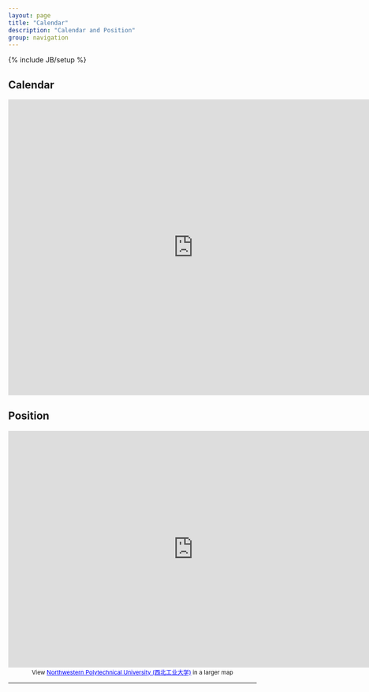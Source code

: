 ```yaml
---
layout: page
title: "Calendar"
description: "Calendar and Position"
group: navigation
---
```

{% include JB/setup %}

## Calendar
<!-- [Google Calendar](https://www.google.com/calendar/render) -->
<center>
<iframe src="https://www.google.com/calendar/embed?height=600&amp;wkst=2&amp;hl=en&amp;bgcolor=%23FFFFFF&amp;src=xenuts%40gmail.com&amp;color=%23711616&amp;src=gne8k63fksjten4lg14uor4qsk%40group.calendar.google.com&amp;color=%232952A3&amp;src=en_gb.china%23holiday%40group.v.calendar.google.com&amp;color=%2328754E&amp;ctz=Asia%2FShanghai" style=" border-width:0 " width="750" height="600" frameborder="0" scrolling="no"></iframe>
</center>

## Position
<!-- [Google Map](https://www.google.com.hk/maps?ll=34.243595,108.858032&spn=1.33502,2.290649&t=p&z=9&brcurrent=3,0x0:0x0,1) -->
<center>
<iframe width="750" height="480" frameborder="0" scrolling="no" marginheight="0" marginwidth="0" src="https://www.google.com.hk/maps/ms?msa=0&amp;msid=209062915564128814646.0004e7247357cae51e8b1&amp;brcurrent=3,0x0:0x0,0&amp;ie=UTF8&amp;t=p&amp;ll=34.220887,108.926697&amp;spn=0.545059,0.878906&amp;z=10&amp;output=embed"></iframe><br /><small>View <a href="https://www.google.com.hk/maps/ms?msa=0&amp;msid=209062915564128814646.0004e7247357cae51e8b1&amp;brcurrent=3,0x0:0x0,0&amp;ie=UTF8&amp;t=p&amp;ll=34.220887,108.926697&amp;spn=0.545059,0.878906&amp;z=10&amp;source=embed" style="color:#0000FF;text-align:left">Northwestern Polytechnical University (西北工业大学)</a> in a larger map</small>
</center>

- - -


